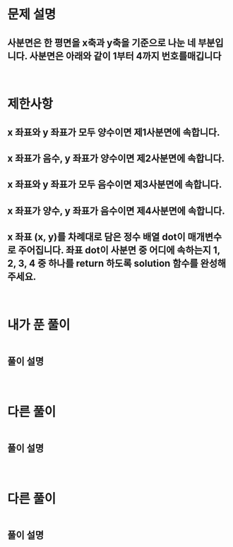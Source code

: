 # 문제 설명
## 사분면은 한 평면을 x축과 y축을 기준으로 나눈 네 부분입니다. 사분면은 아래와 같이 1부터 4까지 번호를매깁니다

<br>

# 제한사항
## x 좌표와 y 좌표가 모두 양수이면 제1사분면에 속합니다.
## x 좌표가 음수, y 좌표가 양수이면 제2사분면에 속합니다.
## x 좌표와 y 좌표가 모두 음수이면 제3사분면에 속합니다.
## x 좌표가 양수, y 좌표가 음수이면 제4사분면에 속합니다.
## x 좌표 (x, y)를 차례대로 담은 정수 배열 dot이 매개변수로 주어집니다. 좌표 dot이 사분면 중 어디에 속하는지 1, 2, 3, 4 중 하나를 return 하도록 solution 함수를 완성해주세요.

<br>

# 내가 푼 풀이

```js

```
## 풀이 설명
###

<br>

# 다른 풀이

```js

```
## 풀이 설명
###

<br>

# 다른 풀이

```js

```
## 풀이 설명
###